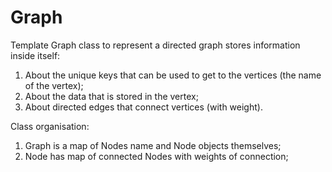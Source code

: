 # Graph
Template Graph class to represent a directed graph 
stores information inside itself:
1) About the unique keys that can be used to get to the vertices (the name of the vertex);
2) About the data that is stored in the vertex;
3) About directed edges that connect vertices (with weight).

Class organisation:
1) Graph is a map of Nodes name and Node objects themselves;
2) Node has map of connected Nodes with weights of connection;

